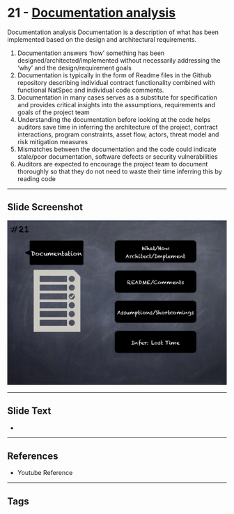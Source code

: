 
# 21 - [Documentation analysis](./Documentation%20analysis.md)

Documentation analysis Documentation is a description of what has been implemented based on the design and architectural requirements.


1.  Documentation answers ‘how’ something has been designed/architected/implemented without necessarily addressing the ‘why’ and the design/requirement goals
2.  Documentation is typically in the form of Readme files in the Github repository describing individual contract functionality combined with functional NatSpec and individual code comments.
3.  Documentation in many cases serves as a substitute for specification and provides critical insights into the assumptions, requirements and goals of the project team
4.  Understanding the documentation before looking at the code helps auditors save time in inferring the architecture of the project, contract interactions, program constraints, asset flow, actors, threat model and risk mitigation measures
5.  Mismatches between the documentation and the code could indicate stale/poor documentation, software defects or security vulnerabilities
6.  Auditors are expected to encourage the project team to document thoroughly so that they do not need to waste their time inferring this by reading code


___
## Slide Screenshot
![021.png](../../images/6.%20Audit%20Techniques%20and%20Tools%20101/021.png)
___
## Slide Text
- 
___
## References
- Youtube Reference
___
## Tags
